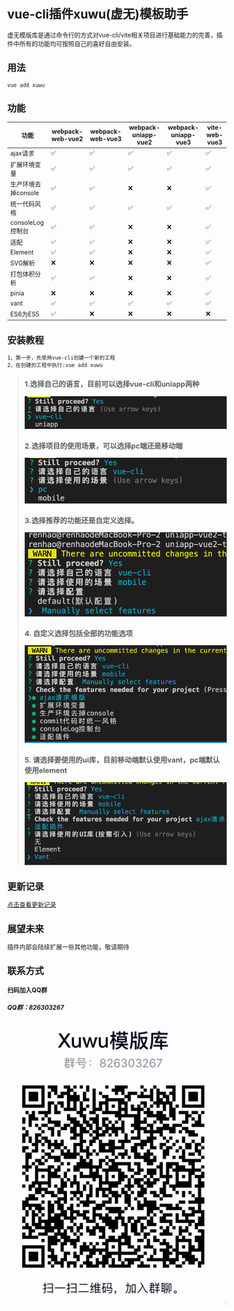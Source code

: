 # vue-cli插件xuwu(虚无)模板助手
虚无模版库是通过命令行的方式对vue-cli/vite相关项目进行基础能力的完善，插件中所有的功能均可按照自己的喜好自由安装。
## 用法
```
vue add xuwu
```

## 功能

| 功能 | webpack-web-vue2 | webpack-web-vue3 | webpack-uniapp-vue2 | webpack-uniapp-vue3 |vite-web-vue3 |
|---------|--------|--------|--------|--------|--------|
|ajax请求|✅|✅|✅|✅|✅|
|扩展环境变量|✅|✅|✅|✅|✅|
|生产环境去掉console|✅|✅|❌|❌|✅|
|统一代码风格|✅|✅|✅|✅|✅|
|consoleLog控制台|✅|✅|❌|❌|✅|
|适配|✅|✅|❌|❌|✅|
|Element|✅|✅|❌|❌|✅|
|SVG解析|❌|❌|❌|❌|✅|
|打包体积分析|✅|✅|❌|❌|✅|
|pinia|❌|❌|❌|❌|✅|
|vant|✅|✅|✅|✅|✅|
|ES6为ES5|✅|❌|❌|❌|❌|


## 安装教程
```
1、第一步，先使用vue-cli创建一个新的工程
2、在创建的工程中执行:vue add xuwu
```
>### 1.选择自己的语言，目前可以选择vue-cli和uniapp两种  
> ![Alt](images/language.png)  
> ### 2.选择项目的使用场景，可以选择pc端还是移动端
> ![Alt](images/scene.png)
> ### 3.选择推荐的功能还是自定义选择。
> ![Alt](images/config.png)
> ### 4. 自定义选择包括全部的功能选项
> ![Alt](images/configContent.png)
> ### 5. 请选择要使用的ui库，目前移动端默认使用vant，pc端默认使用element
> ![Alt](images/ui.png)

## 更新记录
[点击查看更新记录](./RELEASE.md)

## 展望未来
插件内部会陆续扩展一些其他功能，敬请期待

## 联系方式
#### 扫码加入QQ群
##### QQ群：826303267
![Alt](images/QRcode.jpg)

